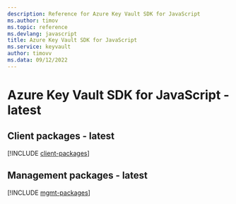 ```yaml
---
description: Reference for Azure Key Vault SDK for JavaScript
ms.author: timov
ms.topic: reference
ms.devlang: javascript
title: Azure Key Vault SDK for JavaScript
ms.service: keyvault
author: timovv
ms.data: 09/12/2022
---
```

# Azure Key Vault SDK for JavaScript - latest

## Client packages - latest
[!INCLUDE [client-packages](key-vault-client-index.md)]
## Management packages - latest
[!INCLUDE [mgmt-packages](key-vault-mgmt-index.md)]